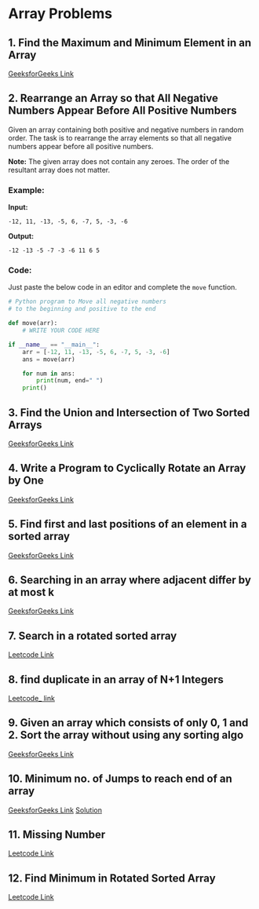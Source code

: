 # Array Problems

## 1. Find the Maximum and Minimum Element in an Array

[GeeksforGeeks Link](https://www.geeksforgeeks.org/maximum-and-minimum-in-an-array/)

## 2. Rearrange an Array so that All Negative Numbers Appear Before All Positive Numbers

Given an array containing both positive and negative numbers in random order.
The task is to rearrange the array elements so that all negative numbers appear before all positive numbers.

**Note:** The given array does not contain any zeroes. The order of the resultant array does not matter.

### Example:

**Input:**
```
-12, 11, -13, -5, 6, -7, 5, -3, -6
```

**Output:**
```
-12 -13 -5 -7 -3 -6 11 6 5
```

### Code:

Just paste the below code in an editor and complete the `move` function.

```python
# Python program to Move all negative numbers
# to the beginning and positive to the end

def move(arr):
    # WRITE YOUR CODE HERE

if __name__ == "__main__":
    arr = [-12, 11, -13, -5, 6, -7, 5, -3, -6]
    ans = move(arr)

    for num in ans:
        print(num, end=" ")
    print()
```

## 3. Find the Union and Intersection of Two Sorted Arrays

[GeeksforGeeks Link](https://www.geeksforgeeks.org/problems/union-of-two-arrays3538/1)

## 4. Write a Program to Cyclically Rotate an Array by One

[GeeksforGeeks Link](https://www.geeksforgeeks.org/problems/cyclically-rotate-an-array-by-one2614/1)

## 5. Find first and last positions of an element in a sorted array
[GeeksforGeeks Link](https://practice.geeksforgeeks.org/problems/first-and-last-occurrences-of-x/0)

## 6. Searching in an array where adjacent differ by at most k
[GeeksforGeeks Link](https://www.geeksforgeeks.org/problems/searching-in-an-array-where-adjacent-differ-by-at-most-k0456/1?itm_source=geeksforgeeks&itm_medium=article&itm_campaign=practice_card)

## 7. Search in a rotated sorted array
[Leetcode Link](https://leetcode.com/problems/search-in-rotated-sorted-array/description/)

## 8. find duplicate in an array of N+1 Integers
[Leetcode_ link](https://leetcode.com/problems/find-the-duplicate-number/submissions/1591184118/)

## 9. Given an array which consists of only 0, 1 and 2. Sort the array without using any sorting algo
[GeeksforGeeks Link](https://practice.geeksforgeeks.org/problems/sort-an-array-of-0s-1s-and-2s/0)

## 10. Minimum no. of Jumps to reach end of an array
[GeeksforGeeks Link](https://www.geeksforgeeks.org/problems/minimum-number-of-jumps-1587115620/1)
[Solution](https://www.geeksforgeeks.org/minimum-number-jumps-reach-endset-2on-solution/)

## 11. Missing Number
[Leetcode Link](https://leetcode.com/problems/missing-number/description/)

## 12. Find Minimum in Rotated Sorted Array
[Leetcode Link](https://leetcode.com/problems/find-minimum-in-rotated-sorted-array/description/)

